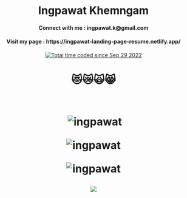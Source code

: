 <h1 align="center">Ingpawat Khemngam</h1>
<h4 align="center">Connect with me : ingpawat.k@gmail.com</h4>
<h4 align="center">Visit my page : https://ingpawat-landing-page-resume.netlify.app/</h4>
<p align="center">
<a href="https://wakatime.com/@019db2de-8494-4d62-a8c3-b9c3735977ba">
<img src="https://wakatime.com/badge/user/019db2de-8494-4d62-a8c3-b9c3735977ba.svg" alt="Total time coded since Sep 29 2022" /></a>
<h1 align="center">😻😿🙀😸</h1>
</br>
<h1 align="center" font-size="40px'>☕</h1>
<p><img align="center"" src="https://github-readme-stats.vercel.app/api/top-langs?username=ingpawat&show_icons=true&locale=en&layout=compact" alt="ingpawat" /></p>
<p>&nbsp;<img align="center" src="https://github-readme-stats.vercel.app/api?username=ingpawat&show_icons=true&locale=en" alt="ingpawat" /></p>
<p><img align="center" src="https://github-readme-streak-stats.herokuapp.com/?user=ingpawat&" alt="ingpawat" /></p>
<p><img align="center" src="https://github-profile-summary-cards.vercel.app/api/cards/profile-details?username=ingpawat&theme=vue" alt="ingpawat" /></p>
</p>
<p align="center">
<img src='https://res.cloudinary.com/dlyijmtfx/image/upload/v1670665750/weatherapp/eartj-slow-unscreen_ljfihb.gif'></img>
</p></br>
